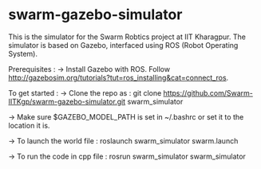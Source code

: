 swarm-gazebo-simulator
======================

This is the simulator for the Swarm Robtics project at IIT Kharagpur.
The simulator is based on Gazebo, interfaced using ROS (Robot Operating System).

Prerequisites :
-> Install Gazebo with ROS. Follow http://gazebosim.org/tutorials?tut=ros_installing&cat=connect_ros.

To get started :
-> Clone the repo as :
  git clone https://github.com/Swarm-IITKgp/swarm-gazebo-simulator.git swarm_simulator
  
-> Make sure $GAZEBO_MODEL_PATH is set in ~/.bashrc or set it to the location it is.

-> To launch the world file :
  roslaunch swarm_simulator swarm.launch
  
-> To run the code in cpp file :
  rosrun swarm_simulator swarm_simulator
  
  
